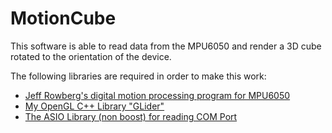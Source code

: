 # MotionCube #

This software is able to read data from the MPU6050 and render a 3D cube rotated to the orientation of the device.

The following libraries are required in order to make this work:

- [Jeff Rowberg's digital motion processing program for MPU6050](https://github.com/jrowberg/i2cdevlib/tree/master/Arduino/MPU6050)
- [My OpenGL C++ Library "GLider"](https://github.com/swarnavaghosh04/GLider)
- [The ASIO Library (non boost) for reading COM Port](https://think-async.com/Asio/)
